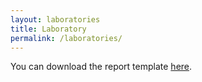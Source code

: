 ```yaml
---
layout: laboratories
title: Laboratory
permalink: /laboratories/
---
```

You can download the report template [here](/dc-2025/static_files/laboratory/数字电路与逻辑设计实验报告模板.docx).
